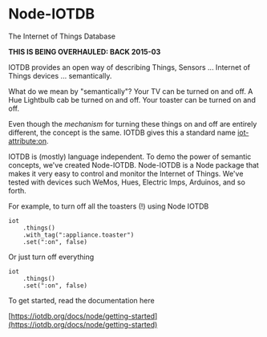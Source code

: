 Node-IOTDB
=
The Internet of Things Database

**THIS IS BEING OVERHAULED: BACK 2015-03**

IOTDB provides an open way of describing Things, Sensors ... 
Internet of Things devices ... semantically.

What do we mean by "semantically"? 
Your TV can be turned on and off. 
A Hue Lightbulb cab be turned on and off.
Your toaster can be turned on and off.

Even though the _mechanism_ for turning these things on and off
are entirely different, the concept is the same. IOTDB gives this a standard name
[iot-attribute:on](https://iotdb.org/pub/iot-attribute.html#on). 

IOTDB is (mostly) language independent. To demo the power
of semantic concepts, we've created Node-IOTDB.
Node-IOTDB is a Node package that makes it very easy to control and monitor the Internet of Things. 
We've tested with devices such WeMos, Hues, Electric Imps, Arduinos, and so forth.

For example, to turn off all the toasters (!) using Node IOTDB

    iot
        .things()
        .with_tag(":appliance.toaster")
        .set(":on", false)

Or just turn off everything

    iot
        .things()
        .set(":on", false)

To get started, read the documentation here

[https://iotdb.org/docs/node/getting-started](https://iotdb.org/docs/node/getting-started)
